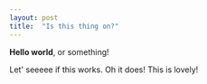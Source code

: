```yaml
---
layout: post
title:  "Is this thing on?"
---
```


**Hello world**, or something!

Let' seeeee if this works. Oh it does! This is lovely!
